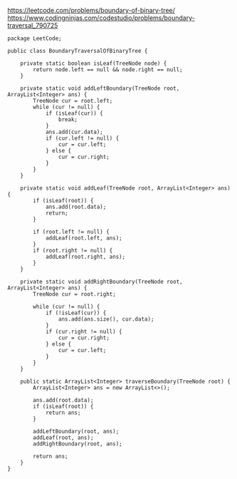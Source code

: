 https://leetcode.com/problems/boundary-of-binary-tree/
https://www.codingninjas.com/codestudio/problems/boundary-traversal_790725

    package LeetCode;
    
    public class BoundaryTraversalOfBinaryTree {
        
        private static boolean isLeaf(TreeNode node) {
            return node.left == null && node.right == null;
        }

        private static void addLeftBoundary(TreeNode root, ArrayList<Integer> ans) {
            TreeNode cur = root.left;
            while (cur != null) {
                if (isLeaf(cur)) {
                    break;
                }
                ans.add(cur.data);
                if (cur.left != null) {
                    cur = cur.left;
                } else {
                    cur = cur.right;
                }
            }
        }

        private static void addLeaf(TreeNode root, ArrayList<Integer> ans) {
            if (isLeaf(root)) {
                ans.add(root.data);
                return;
            }

            if (root.left != null) {
                addLeaf(root.left, ans);
            }
            if (root.right != null) {
                addLeaf(root.right, ans);
            }
        }

        private static void addRightBoundary(TreeNode root, ArrayList<Integer> ans) {
            TreeNode cur = root.right;

            while (cur != null) {
                if (!isLeaf(cur)) {
                    ans.add(ans.size(), cur.data);
                }
                if (cur.right != null) {
                    cur = cur.right;
                } else {
                    cur = cur.left;
                }
            }
        }

        public static ArrayList<Integer> traverseBoundary(TreeNode root) {
            ArrayList<Integer> ans = new ArrayList<>();

            ans.add(root.data);
            if (isLeaf(root)) {
                return ans;
            }

            addLeftBoundary(root, ans);
            addLeaf(root, ans);
            addRightBoundary(root, ans);

            return ans;
        }
    }
